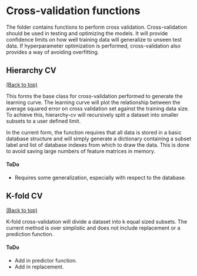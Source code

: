 # Cross-validation functions

The folder contains functions to perform cross validation. Cross-validation
should be used in testing and optimizing the models. It will provide confidence
limits on how well training data will generalize to unseen test data. If
hyperparameter optimization is performed, cross-validation also provides a way
of avoiding overfitting.

## Hierarchy CV
[(Back to top)](#cross-validation-functions)

This forms the base class for cross-validation performed to generate the
learning curve. The learning curve will plot the relationship between the
average squared error on cross validation set against the training data size.
To achieve this, hierarchy-cv will recursively split a dataset into smaller
subsets to a user defined limit.

In the current form, the function requires that all data is stored in a basic
database structure and will simply generate a dictionary containing a subset
label and list of database indexes from which to draw the data. This is done
to avoid saving large numbers of feature matrices in memory.

#### ToDo

*   Requires some generalization, especially with respect to the database.

## K-fold CV
[(Back to top)](#cross-validation-functions)

K-fold cross-validation will divide a dataset into k equal sized subsets.
The current method is over simplistic and does not include replacement or a
prediction function.

#### ToDo

*   Add in predictor function.
*   Add in replacement.
